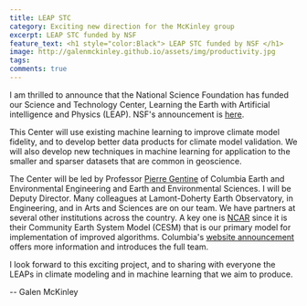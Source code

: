 ```yaml
---
title: LEAP STC
category: Exciting new direction for the McKinley group
excerpt: LEAP STC funded by NSF
feature_text: <h1 style="color:Black"> LEAP STC funded by NSF </h1>
image: http://galenmckinley.github.io/assets/img/productivity.jpg
tags: 
comments: true
---
```


I am thrilled to announce that the National Science Foundation has funded our Science and Technology Center, Learning the Earth with Artificial intelligence and Physics (LEAP). NSF's announcement is [here](https://nsf.gov/news/special_reports/announcements/090921.jsp). 

This Center will use existing machine learning to improve climate model fidelity, and to develop better data products for climate model validation. We will also develop new techniques in machine learning for application to the smaller and sparser datasets that are common in geoscience. 

The Center will be led by Professor [Pierre Gentine](https://gentinelab.eee.columbia.edu/people/pierre-gentine) of Columbia Earth and Environmental Engineering and Earth and Environmental Sciences. I will be Deputy Director. Many colleagues at Lamont-Doherty Earth Observatory, in Engineering, and in Arts and Sciences are on our team. We have partners at several other institutions across the country. A key one is [NCAR](https://ncar.ucar.edu) since it is their Community Earth System Model (CESM) that is our primary model for implementation of improved algorithms. Columbia's [website announcement](https://news.columbia.edu/news/columbia-ai-based-climate-modeling-center) offers more information and introduces the full team. 

I look forward to this exciting project, and to sharing with everyone the LEAPs in climate modeling and in machine learning that we aim to produce. 

-- Galen McKinley

